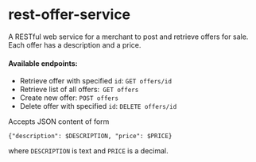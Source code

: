 # rest-offer-service
A RESTful web service for a merchant to post and retrieve offers for sale. Each offer has a description and a price.

#### Available endpoints:
- Retrieve offer with specified `id`: `GET offers/id`
- Retrieve list of all offers:` GET offers`
- Create new offer: `POST offers`
- Delete offer with specified `id`: `DELETE offers/id`

Accepts JSON content of form
```
{"description": $DESCRIPTION, "price": $PRICE}
```
where `DESCRIPTION` is text and `PRICE` is a decimal.
